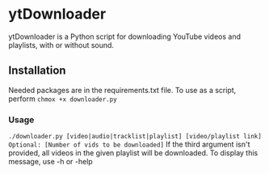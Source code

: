 # ytDownloader
ytDownloader is a Python script for downloading YouTube videos and playlists, with or without sound.

## Installation
Needed packages are in the requirements.txt file.
To use as a script, perform `chmox +x downloader.py`

### Usage
`./downloader.py [video|audio|tracklist|playlist] [video/playlist link] Optional: [Number of vids to be downloaded]`
If the third argument isn't provided, all videos in the given playlist will be downloaded.
To display this message, use -h or -help


